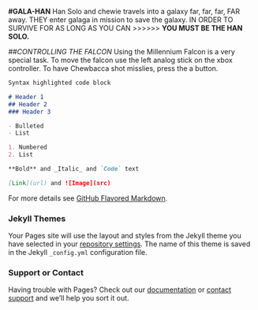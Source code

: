 **#GALA-HAN**
Han Solo and chewie travels into a galaxy far, far, far, FAR away. THEY enter galaga in mission to save the galaxy. IN ORDER TO SURVIVE FOR AS LONG AS YOU CAN >>>>>> **YOU MUST BE THE HAN SOLO.** 

_##CONTROLLING THE FALCON_
Using the Millennium Falcon is a very special task. To move the falcon use the left analog stick on the xbox controller. To have Chewbacca shot misslies, press the a button. 



```markdown
Syntax highlighted code block

# Header 1
## Header 2
### Header 3

- Bulleted
- List

1. Numbered
2. List

**Bold** and _Italic_ and `Code` text

[Link](url) and ![Image](src)
```

For more details see [GitHub Flavored Markdown](https://guides.github.com/features/mastering-markdown/).

### Jekyll Themes

Your Pages site will use the layout and styles from the Jekyll theme you have selected in your [repository settings](https://github.com/Zantastic01/GALA-Han/settings). The name of this theme is saved in the Jekyll `_config.yml` configuration file.

### Support or Contact

Having trouble with Pages? Check out our [documentation](https://help.github.com/categories/github-pages-basics/) or [contact support](https://github.com/contact) and we’ll help you sort it out.
